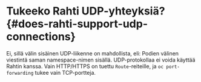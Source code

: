 
# Tukeeko Rahti UDP-yhteyksiä? {#does-rahti-support-udp-connections}

Ei, sillä välin sisäinen UDP-liikenne on mahdollista, eli: Podien välinen viestintä saman namespace-nimen sisällä. UDP-protokollaa ei voida käyttää Rahtin kanssa. Vain HTTP/HTTPS on tuettu `Route`-reiteille, ja `oc port-forwarding` tukee vain TCP-portteja.
